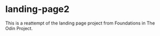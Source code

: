 # landing-page2
This is a reattempt of the landing page project from Foundations in The Odin Project.
